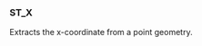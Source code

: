 <!--
This is generated by ESQL's AbstractFunctionTestCase. Do no edit it. See ../README.md for how to regenerate it.
-->

### ST_X
Extracts the x-coordinate from a point geometry.

